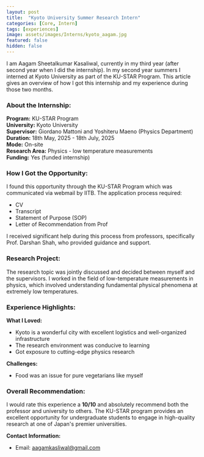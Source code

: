 ```yaml
---
layout: post
title:  "Kyoto University Summer Research Intern"
categories: [Core, Intern]
tags: [experiences]
image: assets/images/Interns/kyoto_aagam.jpg
featured: false
hidden: false
---
```


I am Aagam Sheetalkumar Kasaliwal, currently in my third year (after second year when I did the internship). In my second year summers I interned at Kyoto University as part of the KU-STAR Program. This article gives an overview of how I got this internship and my experience during those two months.

### About the Internship:
**Program:** KU-STAR Program  
**University:** Kyoto University  
**Supervisor:** Giordano Mattoni and Yoshiteru Maeno (Physics Department)  
**Duration:** 18th May, 2025 - 18th July, 2025  
**Mode:** On-site  
**Research Area:** Physics - low temperature measurements  
**Funding:** Yes (funded internship)

### How I Got the Opportunity:
I found this opportunity through the KU-STAR Program which was communicated via webmail by IITB. The application process required:
- CV
- Transcript
- Statement of Purpose (SOP)
- Letter of Recommendation from Prof

I received significant help during this process from professors, specifically Prof. Darshan Shah, who provided guidance and support.

### Research Project:
The research topic was jointly discussed and decided between myself and the supervisors. I worked in the field of low-temperature measurements in physics, which involved understanding fundamental physical phenomena at extremely low temperatures.

### Experience Highlights:
**What I Loved:**
- Kyoto is a wonderful city with excellent logistics and well-organized infrastructure
- The research environment was conducive to learning
- Got exposure to cutting-edge physics research

**Challenges:**
- Food was an issue for pure vegetarians like myself

### Overall Recommendation:
I would rate this experience a **10/10** and absolutely recommend both the professor and university to others. The KU-STAR program provides an excellent opportunity for undergraduate students to engage in high-quality research at one of Japan's premier universities.

**Contact Information:**
- Email: aagamkasliwal@gmail.com